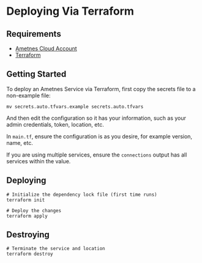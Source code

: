 # Deploying Via Terraform

## Requirements
* [Ametnes Cloud Account](https://cloud.ametnes.com/)
* [Terraform](https://www.terraform.io/)

## Getting Started

To deploy an Ametnes Service via Terraform, first copy the secrets file to a non-example file:

```shell
mv secrets.auto.tfvars.example secrets.auto.tfvars
```

And then edit the configuration so it has your information, such as your admin credentials, token, location, etc.

In `main.tf`, ensure the configuration is as you desire, for example version, name, etc.

If you are using multiple services, ensure the `connections` output has all services within the value.

## Deploying
```shell
# Initialize the dependency lock file (first time runs)
terraform init

# Deploy the changes
terraform apply
```

## Destroying
```shell
# Terminate the service and location
terraform destroy
```